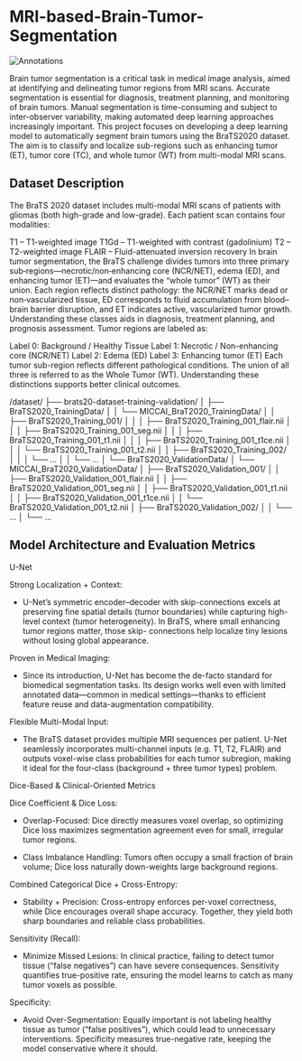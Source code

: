 # MRI-based-Brain-Tumor-Segmentation
![Annotations](https://github.com/user-attachments/assets/106850f3-2718-4a78-86f4-60747246b189)

Brain tumor segmentation is a critical task in medical image analysis, aimed at identifying and delineating tumor regions from MRI scans. Accurate segmentation is essential for diagnosis, treatment planning, and monitoring of brain tumors. Manual segmentation is time-consuming and subject to inter-observer variability, making automated deep learning approaches increasingly important.
This project focuses on developing a deep learning model to automatically segment brain tumors using the BraTS2020 dataset. The aim is to classify and localize sub-regions such as enhancing tumor (ET), tumor core (TC), and whole tumor (WT) from multi-modal MRI scans.

## Dataset Description
The BraTS 2020 dataset includes multi-modal MRI scans of patients with gliomas (both high-grade and low-grade). Each patient scan contains four modalities:

T1 – T1-weighted image
T1Gd – T1-weighted with contrast (gadolinium)
T2 – T2-weighted image
FLAIR – Fluid-attenuated inversion recovery
In brain tumor segmentation, the BraTS challenge divides tumors into three primary sub‑regions—necrotic/non‑enhancing core (NCR/NET), edema (ED), and enhancing tumor (ET)—and evaluates the “whole tumor” (WT) as their union. Each region reflects distinct pathology: the NCR/NET marks dead or non‑vascularized tissue, ED corresponds to fluid accumulation from blood–brain barrier disruption, and ET indicates active, vascularized tumor growth. Understanding these classes aids in diagnosis, treatment planning, and prognosis assessment. Tumor regions are labeled as:

Label 0: Background / Healthy Tissue
Label 1: Necrotic / Non-enhancing core (NCR/NET)
Label 2: Edema (ED)
Label 3: Enhancing tumor (ET)
Each tumor sub-region reflects different pathological conditions. The union of all three is referred to as the Whole Tumor (WT). Understanding these distinctions supports better clinical outcomes.

/dataset/
├── brats20-dataset-training-validation/
│   ├── BraTS2020_TrainingData/
│   │   └── MICCAI_BraT2020_TrainingData/
│   │       ├── BraTS2020_Training_001/
│   │       │   ├── BraTS2020_Training_001_flair.nii
│   │       │   ├── BraTS2020_Training_001_seg.nii
│   │       │   ├── BraTS2020_Training_001_t1.nii
│   │       │   ├── BraTS2020_Training_001_t1ce.nii
│   │       │   └── BraTS2020_Training_001_t2.nii
│   │       ├── BraTS2020_Training_002/
│   │       │   └── …
│   │       └── …
│   └── BraTS2020_ValidationData/
│       └── MICCAI_BraT2020_ValidationData/
│           ├── BraTS2020_Validation_001/
│           │   ├── BraTS2020_Validation_001_flair.nii
│           │   ├── BraTS2020_Validation_001_seg.nii
│           │   ├── BraTS2020_Validation_001_t1.nii
│           │   ├── BraTS2020_Validation_001_t1ce.nii
│           │   └── BraTS2020_Validation_001_t2.nii
│           ├── BraTS2020_Validation_002/
│           │   └── …
│           └── …


## Model Architecture and Evaluation Metrics

U-Net 

Strong Localization + Context:
- U-Net’s symmetric encoder–decoder with skip-connections excels at preserving fine spatial details (tumor boundaries) while   capturing high-level context (tumor heterogeneity). In BraTS, where small enhancing tumor regions matter, those skip-        connections help localize tiny lesions without losing global appearance.

Proven in Medical Imaging:
- Since its introduction, U-Net has become the de-facto standard for biomedical segmentation tasks. Its design works well      even with limited annotated data—common in medical settings—thanks to efficient feature reuse and data-augmentation          compatibility.

Flexible Multi-Modal Input:
- The BraTS dataset provides multiple MRI sequences per patient. U-Net seamlessly incorporates multi-channel inputs (e.g.      T1, T2, FLAIR) and outputs voxel-wise class probabilities for each tumor subregion, making it ideal for the four-class       (background + three tumor types) problem.

Dice-Based & Clinical-Oriented Metrics

Dice Coefficient & Dice Loss:
- Overlap-Focused: Dice directly measures voxel overlap, so optimizing Dice loss maximizes segmentation agreement even for small, irregular tumor regions.

- Class Imbalance Handling: Tumors often occupy a small fraction of brain volume; Dice loss naturally down-weights large background regions.

Combined Categorical Dice + Cross-Entropy:

- Stability + Precision: Cross-entropy enforces per-voxel correctness, while Dice encourages overall shape accuracy. Together, they yield both sharp boundaries and reliable class probabilities.

Sensitivity (Recall):

- Minimize Missed Lesions: In clinical practice, failing to detect tumor tissue (“false negatives”) can have severe consequences. Sensitivity quantifies true-positive rate, ensuring the model learns to catch as many tumor voxels as possible.

Specificity:

- Avoid Over-Segmentation: Equally important is not labeling healthy tissue as tumor (“false positives”), which could lead to unnecessary interventions. Specificity measures true-negative rate, keeping the model conservative where it should.






